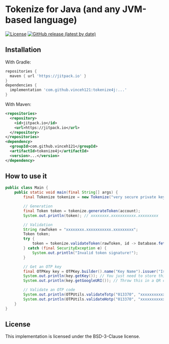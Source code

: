 # Tokenize for Java (and any JVM-based language)
[![License](https://img.shields.io/github/license/vinceh121/tokenize4j.svg?style=flat-square)](https://github.com/vinceh121/tokenize4j/blob/master/LICENSE)
[![GitHub release (latest by date)](https://img.shields.io/github/v/release/vinceh121/tokenize4j?style=flat-square)](https://github.com/vinceh121/tokenize4j/releases)

## Installation

With Gradle:
```groovy
repositories {
  maven { url 'https://jitpack.io' }
}
dependencies {
  implementation 'com.github.vinceh121:tokenize4j:...'
}
```

With Maven:
```xml
<repositories>
  <repository>
    <id>jitpack.io</id>
    <url>https://jitpack.io</url>
  </repository>
</repositories>
<dependency>
  <groupId>com.github.vinceh121</groupId>
  <artifactId>tokenize4j</artifactId>
  <version>...</version>
</dependency>
```

## How to use it
```java
public class Main {
    public static void main(final String[] args) {
        final Tokenize tokenize = new Tokenize("very secure private key".getBytes());

        // Generation
        final Token token = tokenize.generateToken(account);
        System.out.println(token); // xxxxxxxx.xxxxxxxxxxx.xxxxxxxxx

        // Validation
        String rawToken = "xxxxxxxx.xxxxxxxxxxx.xxxxxxxxx";
        Token token;
        try {
            token = tokenize.validateToken(rawToken, id -> Database.fetchAccount(id));
        } catch (final SecurityException e) {
            System.out.println("Invalid token signature!");
        }

        // Get an OTP key
        final OTPKey key = OTPKey.builder().name("Key Name").issuer("Issuer name").build();
        System.out.println(key.getKey()); // You just need to store this in your database
        System.out.println(key.getGoogleURI()); // Throw this in a QR code

        // Validate an OTP code
        System.out.println(OTPUtils.validateTotp("013370", "xxxxxxxxxxxxxxxx"));
        System.out.println(OTPUtils.validateHotp("013370", "xxxxxxxxxxxxxxxx", 1));
    }
}
```

## License
This implementation is licensed under the BSD-3-Clause license.


